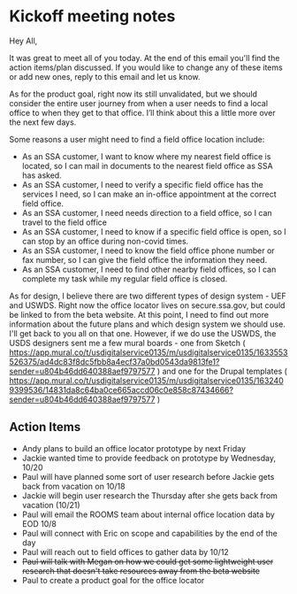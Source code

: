 # Kickoff meeting notes

Hey All,

It was great to meet all of you today. At the end of this email you'll find the action items/plan discussed. If you would like to change any of these items or add new ones, reply to this email and let us know.

As for the product goal, right now its still unvalidated, but we should consider the entire user journey from when a user needs to find a local office to when they get to that office. I’ll think about this a little more over the next few days.

Some reasons a user might need to find a field office location include:
* As an SSA customer, I want to know where my nearest field office is located, so I can mail in documents to the nearest field office as SSA has asked.
* As an SSA customer, I need to verify a specific field office has the services I need, so I can make an in-office appointment at the correct field office.
* As an SSA customer, I need needs direction to a field office, so I can travel to the field office
* As an SSA customer, I need to know if a specific field office is open, so I can stop by an office during non-covid times.
* As an SSA customer, I need to know the field office phone number or fax number, so I can give the field office the information they need.
* As an SSA customer, I need to find other nearby field offices, so I can complete my task while my regular field office is closed.

As for design, I believe there are two different types of design system - UEF and USWDS. Right now the office locator lives on secure.ssa.gov, but could be linked to from the beta website. At this point, I need to find out more information about the future plans and which design system we should use. I'll get back to you all on that one. However, if we do use the USWDS, the USDS designers sent me a few mural boards - one from Sketch ( https://app.mural.co/t/usdigitalservice0135/m/usdigitalservice0135/1633553526375/ad4dc83f8dc5fbb8a4ecf37a0bd0543da9813fe1?sender=u804b46dd640388aef9797577 ) and one for the Drupal templates ( https://app.mural.co/t/usdigitalservice0135/m/usdigitalservice0135/1632409399536/14831da8c64ba0ce665accd06c0e858c87434666?sender=u804b46dd640388aef9797577 )


## Action Items
* Andy plans to build an office locator prototype by next Friday
* Jackie wanted time to provide feedback on prototype by Wednesday, 10/20
* Paul will have planned some sort of user research before Jackie gets back from vacation on 10/18
* Jackie will begin user research the Thursday after she gets back from vacation (10/21)
* Paul will email the ROOMS team about internal office location data by EOD 10/8
* Paul will connect with Eric on scope and capabilities by the end of the day
* Paul will reach out to field offices to gather data by 10/12
* ~~Paul will talk with Megan on how we could get some lightweight user research that doesn't take resources away from the beta website~~
* Paul to create a product goal for the office locator
